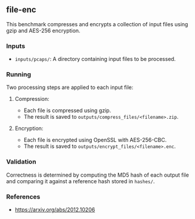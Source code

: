 ## file-enc

This benchmark compresses and encrypts a collection of input files using gzip and AES-256 encryption.

### Inputs

- `inputs/pcaps/`: A directory containing input files to be processed.

### Running

Two processing steps are applied to each input file:

1. Compression:
   - Each file is compressed using gzip.
   - The result is saved to `outputs/compress_files/<filename>.zip`.

2. Encryption:
   - Each file is encrypted using OpenSSL with AES-256-CBC.
   - The result is saved to `outputs/encrypt_files/<filename>.enc`.

### Validation

Correctness is determined by computing the MD5 hash of each output file and comparing it against a reference hash stored in `hashes/`.

### References

- https://arxiv.org/abs/2012.10206
